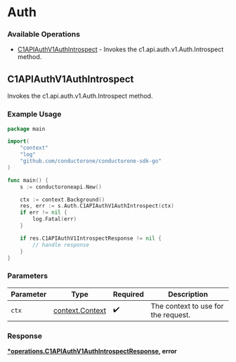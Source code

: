 # Auth

### Available Operations

* [C1APIAuthV1AuthIntrospect](#c1apiauthv1authintrospect) - Invokes the c1.api.auth.v1.Auth.Introspect method.

## C1APIAuthV1AuthIntrospect

Invokes the c1.api.auth.v1.Auth.Introspect method.

### Example Usage

```go
package main

import(
	"context"
	"log"
	"github.com/conductorone/conductorone-sdk-go"
)

func main() {
    s := conductoroneapi.New()

    ctx := context.Background()
    res, err := s.Auth.C1APIAuthV1AuthIntrospect(ctx)
    if err != nil {
        log.Fatal(err)
    }

    if res.C1APIAuthV1IntrospectResponse != nil {
        // handle response
    }
}
```

### Parameters

| Parameter                                             | Type                                                  | Required                                              | Description                                           |
| ----------------------------------------------------- | ----------------------------------------------------- | ----------------------------------------------------- | ----------------------------------------------------- |
| `ctx`                                                 | [context.Context](https://pkg.go.dev/context#Context) | :heavy_check_mark:                                    | The context to use for the request.                   |


### Response

**[*operations.C1APIAuthV1AuthIntrospectResponse](../../models/operations/c1apiauthv1authintrospectresponse.md), error**

